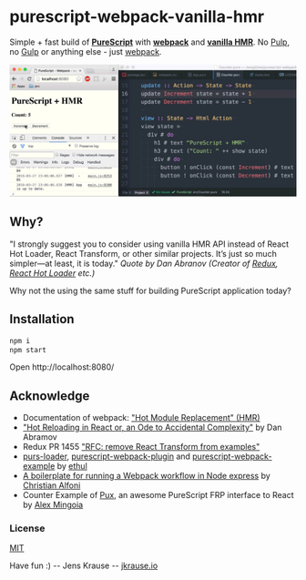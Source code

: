 # purescript-webpack-vanilla-hmr

Simple + fast build of **[PureScript](purescript.org)** with **[webpack](https://webpack.github.io)** and **[vanilla HMR](https://webpack.github.io/docs/hot-module-replacement.html)**. No [Pulp](https://github.com/bodil/pulp), no [Gulp](http://gulpjs.com/) or anything else - just [webpack](https://webpack.github.io/).

![screenshot](./ps_hmr.gif)

## Why?

"I strongly suggest you to consider using vanilla HMR API instead of React Hot Loader, React Transform, or other similar projects. It’s just so much simpler—at least, it is today." _Quote by Dan Abranov (Creator of [Redux](redux.js.org), [React Hot Loader](https://github.com/gaearon/react-hot-loader) etc.)_

Why not the using the same stuff for building PureScript application today?

## Installation

```
npm i
npm start
```
Open http://localhost:8080/

## Acknowledge

- Documentation of webpack: ["Hot Module Replacement" (HMR)](https://webpack.github.io/docs/hot-module-replacement.html)
- ["Hot Reloading in React or, an Ode to Accidental Complexity"](https://medium.com/@dan_abramov/hot-reloading-in-react-1140438583bf#.vnlkto5p1) by Dan Abramov
- Redux PR 1455 ["RFC: remove React Transform from examples"](https://github.com/reactjs/redux/pull/1455)
- [purs-loader](https://github.com/ethul/purs-loader),  [purescript-webpack-plugin](https://www.npmjs.com/package/purescript-webpack-plugin) and [purescript-webpack-example](https://github.com/ethul/purescript-webpack-example/blob/master/webpack.config.js) by [ethul](https://github.com/ethul)
- [A boilerplate for running a Webpack workflow in Node express](https://github.com/christianalfoni/webpack-express-boilerplate) by [Christian Alfoni](https://github.com/christianalfoni)
- Counter Example of [Pux](https://github.com/alexmingoia/purescript-pux), an awesome PureScript FRP interface to React by [Alex Mingoia](https://github.com/alexmingoia)

### License
[MIT](./LICENSE)

Have fun :) -- Jens Krause -- [jkrause.io](http://jkrause.io)

